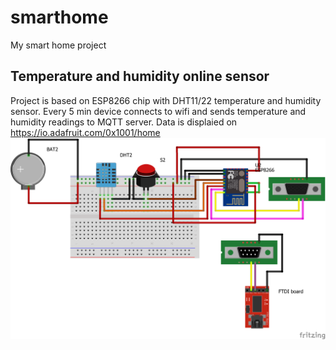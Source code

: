 # smarthome
My smart home project

Temperature and humidity online sensor
--------------------------------------
Project is based on ESP8266 chip with DHT11/22 temperature and humidity sensor.
Every 5 min device connects to wifi and sends temperature and humidity readings to MQTT server.
Data is displaied on https://io.adafruit.com/0x1001/home
![Temperature and humidity sensor](/ESP8266_firmware/temperature_sensor/docs/schematic.png?raw=true "Temperature and humidity sensor")
